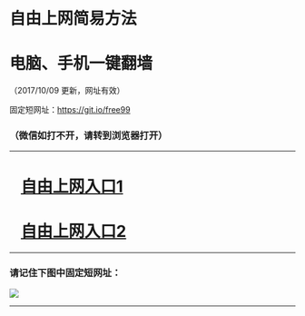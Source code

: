 ﻿# 自由上网简易方法

# 电脑、手机一键翻墙

（2017/10/09 更新，网址有效）

固定短网址：https://git.io/free99

### （微信如打不开，请转到浏览器打开）


***





# &nbsp;&nbsp; <a href="http://ft3147929415.fwq-tz-1001.info/fwqtz01.html?t=100900111322 " target="_blank">自由上网入口1</a>
# &nbsp;&nbsp; <a href="http://ft1819713519.fwq-tz-1002.info/fwqtz02.html?t=10090015461 " target="_blank">自由上网入口2</a>
***

### 请记住下图中固定短网址：

<img src="https://s3-us-west-2.amazonaws.com/fwq-1001/yjfq-20170905okok.png" /> 


***

